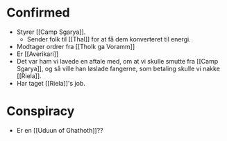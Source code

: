 # Confirmed
- Styrer [[Camp Sgarya]].
	- Sender folk til [[Thal]] for at få dem konverteret til energi.
- Modtager ordrer fra [[Tholk ga Voramm]]
- Er [[Averikari]]
- Det var ham vi lavede en aftale med, om at vi skulle smutte fra [[Camp Sgarya]], og så ville han løslade fangerne, som betaling skulle vi nakke [[Riela]].
- Har taget [[Riela]]'s job.

# Conspiracy
- Er en [[Uduun of Ghathoth]]??